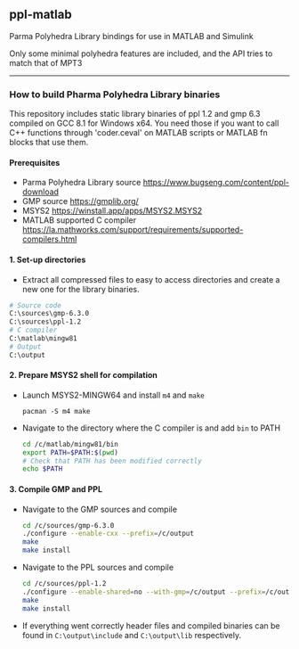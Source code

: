 ## ppl-matlab

Parma Polyhedra Library bindings for use in MATLAB and Simulink

Only some minimal polyhedra features are included, and the API tries to match that of MPT3

---

### How to build Pharma Polyhedra Library binaries

This repository includes static library binaries of ppl 1.2 and gmp 6.3 compiled on GCC 8.1 for Windows x64. You need those if you want to call C++ functions through 'coder.ceval' on MATLAB scripts or MATLAB fn blocks that use them.

#### Prerequisites

- Parma Polyhedra Library source https://www.bugseng.com/content/ppl-download
- GMP source https://gmplib.org/
- MSYS2 https://winstall.app/apps/MSYS2.MSYS2
- MATLAB supported C compiler https://la.mathworks.com/support/requirements/supported-compilers.html

#### 1. Set-up directories

- Extract all compressed files to easy to access directories and create a new one for the library binaries.
```bash
# Source code
C:\sources\gmp-6.3.0
C:\sources\ppl-1.2
# C compiler
C:\matlab\mingw81
# Output
C:\output
```

#### 2. Prepare MSYS2 shell for compilation

- Launch MSYS2-MINGW64 and install `m4` and `make`

    ``pacman -S m4 make``

- Navigate to the directory where the C compiler is and add `bin` to PATH

    ```bash
    cd /c/matlab/mingw81/bin
    export PATH=$PATH:$(pwd)
    # Check that PATH has been modified correctly
    echo $PATH
    ```

#### 3. Compile GMP and PPL

- Navigate to the GMP sources and compile

    ```bash
    cd /c/sources/gmp-6.3.0
    ./configure --enable-cxx --prefix=/c/output
    make
    make install
    ```

- Navigate to the PPL sources and compile

    ```bash
    cd /c/sources/ppl-1.2
    ./configure --enable-shared=no --with-gmp=/c/output --prefix=/c/output
    make
    make install
    ```

- If everything went correctly header files and compiled binaries can be found in `C:\output\include` and `C:\output\lib` respectively.